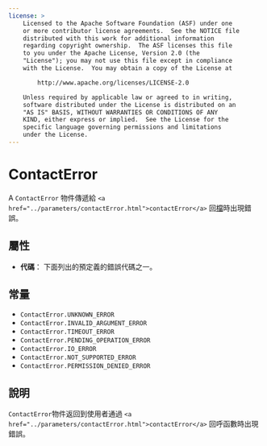 ```yaml
---
license: >
    Licensed to the Apache Software Foundation (ASF) under one
    or more contributor license agreements.  See the NOTICE file
    distributed with this work for additional information
    regarding copyright ownership.  The ASF licenses this file
    to you under the Apache License, Version 2.0 (the
    "License"); you may not use this file except in compliance
    with the License.  You may obtain a copy of the License at

        http://www.apache.org/licenses/LICENSE-2.0

    Unless required by applicable law or agreed to in writing,
    software distributed under the License is distributed on an
    "AS IS" BASIS, WITHOUT WARRANTIES OR CONDITIONS OF ANY
    KIND, either express or implied.  See the License for the
    specific language governing permissions and limitations
    under the License.
---
```


# ContactError

A `ContactError` 物件傳遞給 `<a href="../parameters/contactError.html">contactError</a>` 回<a href="../../file/fileobj/fileobj.html">檔</a>時出現錯誤。

## 屬性

*   **代碼**： 下面列出的預定義的錯誤代碼之一。

## 常量

*   `ContactError.UNKNOWN_ERROR`
*   `ContactError.INVALID_ARGUMENT_ERROR`
*   `ContactError.TIMEOUT_ERROR`
*   `ContactError.PENDING_OPERATION_ERROR`
*   `ContactError.IO_ERROR`
*   `ContactError.NOT_SUPPORTED_ERROR`
*   `ContactError.PERMISSION_DENIED_ERROR`

## 說明

`ContactError`物件返回到使用者通過 `<a href="../parameters/contactError.html">contactError</a>` 回呼函數時出現錯誤。